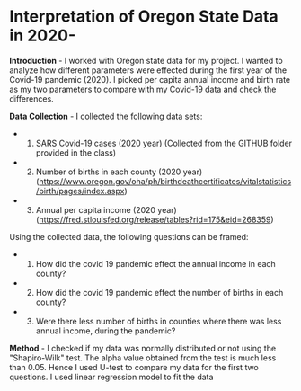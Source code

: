 # Interpretation of Oregon State Data in 2020-
**Introduction** - 
I worked with Oregon state data for my project. I wanted to analyze how different parameters were effected during the first year of the Covid-19 pandemic (2020). I picked per capita annual income and birth rate as my two parameters to compare with my Covid-19 data and check the differences. 

**Data Collection** - 
I collected the following data sets:
* 1. SARS Covid-19 cases (2020 year) (Collected from the GITHUB folder provided in the class)
* 2. Number of births in each county (2020 year) (https://www.oregon.gov/oha/ph/birthdeathcertificates/vitalstatistics/birth/pages/index.aspx)
* 3. Annual per capita income (2020 year) (https://fred.stlouisfed.org/release/tables?rid=175&eid=268359)

Using the collected data, the following questions can be framed:
* 1. How did the covid 19 pandemic effect the annual income in each county?
* 2. How did the covid 19 pandemic effect the number of births in each county?
* 3. Were there less number of births in counties where there was less annual income, during the pandemic?

**Method** - 
I checked if my data was normally distributed or not using the "Shapiro-Wilk" test. The alpha value obtained from the test is much less than 0.05. Hence I used U-test to compare my data for the first two questions. I used linear regression model to fit the data 
